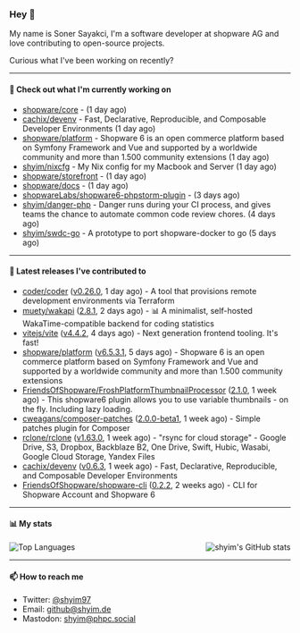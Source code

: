 ### Hey 👋

My name is Soner Sayakci, I'm a software developer at shopware AG and love contributing to open-source projects.

Curious what I've been working on recently?

---

#### 👷 Check out what I'm currently working on

- [shopware/core](https://github.com/shopware/core) -  (1 day ago)
- [cachix/devenv](https://github.com/cachix/devenv) - Fast, Declarative, Reproducible, and Composable Developer Environments (1 day ago)
- [shopware/platform](https://github.com/shopware/platform) - Shopware 6 is an open commerce platform based on Symfony Framework and Vue and supported by a worldwide community and more than 1.500 community extensions (1 day ago)
- [shyim/nixcfg](https://github.com/shyim/nixcfg) - My Nix config for my Macbook and Server (1 day ago)
- [shopware/storefront](https://github.com/shopware/storefront) -  (1 day ago)
- [shopware/docs](https://github.com/shopware/docs) -  (1 day ago)
- [shopwareLabs/shopware6-phpstorm-plugin](https://github.com/shopwareLabs/shopware6-phpstorm-plugin) -  (3 days ago)
- [shyim/danger-php](https://github.com/shyim/danger-php) - Danger runs during your CI process, and gives teams the chance to automate common code review chores. (4 days ago)
- [shyim/swdc-go](https://github.com/shyim/swdc-go) - A prototype to port shopware-docker to go (5 days ago)

---

#### 🔭 Latest releases I've contributed to

- [coder/coder](https://github.com/coder/coder) ([v0.26.0](https://github.com/coder/coder/releases/tag/v0.26.0), 1 day ago) - A tool that provisions remote development environments via Terraform
- [muety/wakapi](https://github.com/muety/wakapi) ([2.8.1](https://github.com/muety/wakapi/releases/tag/2.8.1), 2 days ago) - 📊 A minimalist, self-hosted WakaTime-compatible backend for coding statistics
- [vitejs/vite](https://github.com/vitejs/vite) ([v4.4.2](https://github.com/vitejs/vite/releases/tag/v4.4.2), 4 days ago) - Next generation frontend tooling. It&#39;s fast!
- [shopware/platform](https://github.com/shopware/platform) ([v6.5.3.1](https://github.com/shopware/platform/releases/tag/v6.5.3.1), 5 days ago) - Shopware 6 is an open commerce platform based on Symfony Framework and Vue and supported by a worldwide community and more than 1.500 community extensions
- [FriendsOfShopware/FroshPlatformThumbnailProcessor](https://github.com/FriendsOfShopware/FroshPlatformThumbnailProcessor) ([2.1.0](https://github.com/FriendsOfShopware/FroshPlatformThumbnailProcessor/releases/tag/2.1.0), 1 week ago) - This shopware6 plugin allows you to use variable thumbnails - on the fly. Including lazy loading.
- [cweagans/composer-patches](https://github.com/cweagans/composer-patches) ([2.0.0-beta1](https://github.com/cweagans/composer-patches/releases/tag/2.0.0-beta1), 1 week ago) - Simple patches plugin for Composer
- [rclone/rclone](https://github.com/rclone/rclone) ([v1.63.0](https://github.com/rclone/rclone/releases/tag/v1.63.0), 1 week ago) - &#34;rsync for cloud storage&#34; - Google Drive, S3, Dropbox, Backblaze B2, One Drive, Swift, Hubic, Wasabi, Google Cloud Storage, Yandex Files
- [cachix/devenv](https://github.com/cachix/devenv) ([v0.6.3](https://github.com/cachix/devenv/releases/tag/v0.6.3), 1 week ago) - Fast, Declarative, Reproducible, and Composable Developer Environments
- [FriendsOfShopware/shopware-cli](https://github.com/FriendsOfShopware/shopware-cli) ([0.2.2](https://github.com/FriendsOfShopware/shopware-cli/releases/tag/0.2.2), 2 weeks ago) - CLI for Shopware Account and Shopware 6

---

#### 📊 My stats

<img align="right" alt="shyim's GitHub stats" src="https://github-readme-stats.vercel.app/api?username=shyim&count_private=1&show_icons=true&" />

![Top Languages](https://github-readme-stats.vercel.app/api/top-langs/?username=shyim)

---

#### 📫 How to reach me

- Twitter: [@shyim97](https://twitter.com/shyim97)
- Email: [github@shyim.de](mailto://github@shyim.de)
- Mastodon: <a rel="me" href="https://phpc.social/@shyim">shyim@phpc.social</a>
